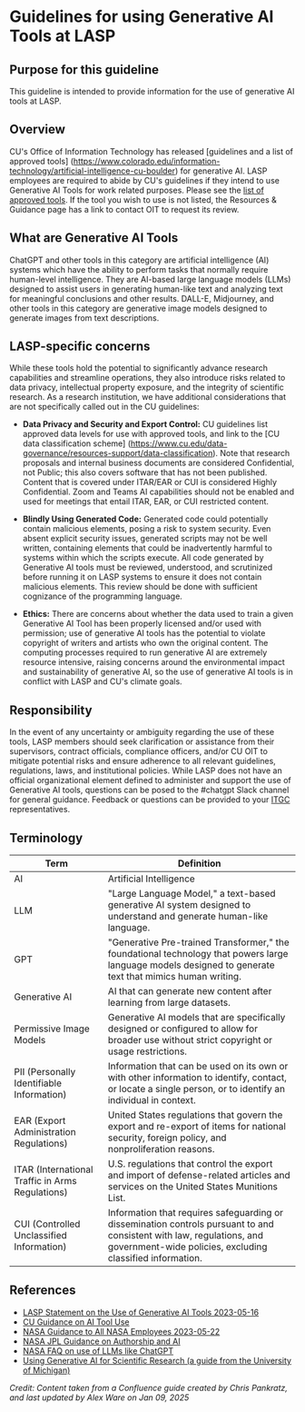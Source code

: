 # Guidelines for using Generative AI Tools at LASP

## Purpose for this guideline

This guideline is intended to provide information for the use of generative AI tools at LASP.

## Overview

CU's Office of Information Technology has released
[guidelines and a list of approved tools]
(https://www.colorado.edu/information-technology/artificial-intelligence-cu-boulder) for generative AI. LASP
employees are required to abide by CU's guidelines if they intend to use Generative AI Tools for work related purposes.
Please see the [list of approved tools](https://www.colorado.edu/information-technology/ai-cu-boulder/ai-tools-list).
If the tool you wish to use is not listed, the Resources & Guidance page has a link to contact OIT to request its
review.

## What are Generative AI Tools

ChatGPT and other tools in this category are artificial intelligence (AI) systems which have the ability to perform
tasks that normally require human-level intelligence. They are AI-based large language models (LLMs) designed to assist
users in generating human-like text and analyzing text for meaningful conclusions and other results. DALL-E, Midjourney,
and other tools in this category are generative image models designed to generate images from text descriptions.

## LASP-specific concerns

While these tools hold the potential to significantly advance research capabilities and streamline operations, they
also introduce risks related to data privacy, intellectual property exposure, and the integrity of scientific research.
As a research institution, we have additional considerations that are not specifically called out in the CU guidelines:

* **Data Privacy and Security and Export Control:** CU guidelines list approved data levels for use with approved tools,
  and link to the [CU data classification scheme]
  (https://www.cu.edu/data-governance/resources-support/data-classification). Note that research proposals and internal
  business documents are considered Confidential, not Public; this also covers software that has not been published.
  Content that is covered under ITAR/EAR or CUI is considered Highly Confidential. Zoom and Teams AI capabilities
  should not be enabled and used for meetings that entail ITAR, EAR, or CUI restricted content.

* **Blindly Using Generated Code:** Generated code could potentially contain malicious elements, posing a risk to
  system security. Even absent explicit security issues, generated scripts may not be well written, containing elements
  that could be inadvertently harmful to systems within which the scripts execute. All code generated by Generative AI
  tools must be reviewed, understood, and scrutinized before running it on LASP systems to ensure it does not contain
  malicious elements. This review should be done with sufficient cognizance of the programming language.

* **Ethics:** There are concerns about whether the data used to train a given Generative AI Tool has been properly
  licensed and/or used with permission; use of generative AI tools has the potential to violate copyright of writers and
  artists who own the original content. The computing processes required to run generative AI are extremely resource
  intensive, raising concerns around the environmental impact and sustainability of generative AI, so the use of
  generative AI tools is in conflict with LASP and CU's climate goals.

## Responsibility

In the event of any uncertainty or ambiguity regarding the use of these tools, LASP members should seek clarification
or assistance from their supervisors, contract officials, compliance officers, and/or CU OIT to mitigate potential
risks and ensure adherence to all relevant guidelines, regulations, laws, and institutional policies.
While LASP does not have an official organizational element defined to administer and support the use of Generative AI
tools, questions can be posed to the #chatgpt Slack channel for general guidance. Feedback or questions can be provided
to your [ITGC](/pages/viewpage.action?pageId=139193455) representatives.

## Terminology

| **Term**                                         | **Definition**                                                                                                                                                                     |
| ------------------------------------------------ | ---------------------------------------------------------------------------------------------------------------------------------------------------------------------------------- |
| AI                                               | Artificial Intelligence                                                                                                                                                            |
| LLM                                              | "Large Language Model," a text-based generative AI system designed to understand and generate human-like language.                                                                 |
| GPT                                              | "Generative Pre-trained Transformer," the foundational technology that powers large language models designed to generate text that mimics human writing.                           |
| Generative AI                                    | AI that can generate new content after learning from large datasets.                                                                                                               |
| Permissive Image Models                          | Generative AI models that are specifically designed or configured to allow for broader use without strict copyright or usage restrictions.                                         |
| PII (Personally Identifiable Information)        | Information that can be used on its own or with other information to identify, contact, or locate a single person, or to identify an individual in context.                        |
| EAR (Export Administration Regulations)          | United States regulations that govern the export and re-export of items for national security, foreign policy, and nonproliferation reasons.                                       |
| ITAR (International Traffic in Arms Regulations) | U.S. regulations that control the export and import of defense-related articles and services on the United States Munitions List.                                                  |
| CUI (Controlled Unclassified Information)        | Information that requires safeguarding or dissemination controls pursuant to and consistent with law, regulations, and government-wide policies, excluding classified information. |

## References

* [LASP Statement on the Use of Generative AI Tools 2023-05-16](file:///spaces/LASPHOME/pages/135094754/LASP+Statement+on+the+Use+of+Generative+AI+Tools)
* [CU Guidance on AI Tool Use](https://www.cu.edu/service-desk/how-guides/guidance-artificial-intelligence-tools-use)
* [NASA Guidance to All NASA Employees 2023-05-22](file:///spaces/LASPHOME/pages/135094750/Message+to+All+NASA+Employees+from+the+NASA+Chief+Information+Officer)
* [NASA JPL Guidance on Authorship and AI](https://jpl-nasa.libguides.com/blog/Authorship-and-AI-Tools)
* [NASA FAQ on use of LLMs like ChatGPT](https://science.nasa.gov/researchers/sara/faqs/#faq-32)
* [Using Generative AI for Scientific Research (a guide from the University of Michigan)](https://midas.umich.edu/generative-ai-user-guide/)

*Credit: Content taken from a Confluence guide created by Chris Pankratz, and last updated by Alex Ware on Jan 09, 2025*